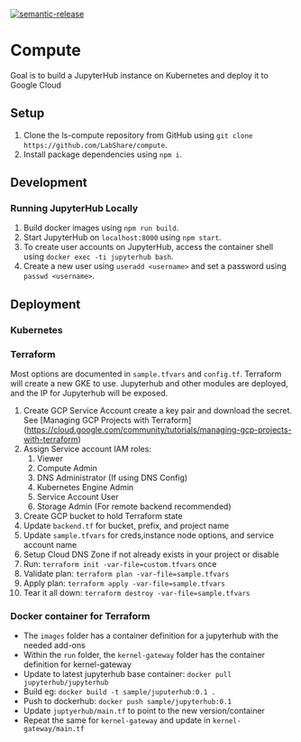 [![semantic-release](https://img.shields.io/badge/%20%20%F0%9F%93%A6%F0%9F%9A%80-semantic--release-e10079.svg)](https://github.com/semantic-release/semantic-release)


# Compute

Goal is to build a JupyterHub instance on Kubernetes and deploy it to Google Cloud

## Setup

1. Clone the ls-compute repository from GitHub using `git clone https://github.com/LabShare/compute`.
2. Install package dependencies using `npm i`.

## Development
### Running JupyterHub Locally
1. Build docker images using `npm run build`.
2. Start JupyterHub on `localhost:8000` using `npm start`.
3. To create user accounts on JupyterHub, access the container shell using `docker exec -ti jupyterhub bash`.
4. Create a new user using `useradd <username>` and set a password using `passwd <username>`.


## Deployment
### Kubernetes

### Terraform

Most options are documented in `sample.tfvars` and `config.tf`.
Terraform will create a new GKE to use. Jupyterhub and other modules are deployed, and the IP for Jupyterhub will be exposed.

 1. Create GCP Service Account create a key pair and download the secret. See [Managing GCP Projects with Terraform] (https://cloud.google.com/community/tutorials/managing-gcp-projects-with-terraform)
 1. Assign Service account IAM roles:
    1. Viewer
    1. Compute Admin
    1. DNS Administrator (If using DNS Config)
    1. Kubernetes Engine Admin
    1. Service Account User
    1. Storage Admin (For remote backend recommended)
 1. Create GCP bucket to hold Terraform state
 1. Update `backend.tf` for bucket, prefix, and project name
 1. Update `sample.tfvars` for creds,instance node options, and service account name
 1. Setup Cloud DNS Zone if not already exists in your project or disable
 1. Run: `terraform init -var-file=custom.tfvars` once
 1. Validate plan: `terraform plan -var-file=sample.tfvars`
 1. Apply plan: `terraform apply -var-file=sample.tfvars`
 1. Tear it all down: `terraform destroy -var-file=sample.tfvars`

### Docker container for Terraform

 * The `images` folder has a container definition for a jupyterhub with the needed add-ons
 * Within the `run` folder, the `kernel-gateway` folder has the container definition for kernel-gateway
 * Update to latest jupyterhub base container: `docker pull jupyterhub/jupyterhub`
 * Build eg: `docker build -t sample/juputerhub:0.1 .`
 * Push to dockerhub: `docker push sample/jupyterhub:0.1`
 * Update `juptyerhub/main.tf` to point to the new version/container
 * Repeat the same for `kernel-gateway` and update in `kernel-gateway/main.tf`
